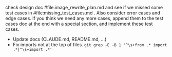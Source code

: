 check design doc #file:image_rewrite_plan.md and see if we missed some test cases in #file:missing_test_cases.md . Also consider error cases and edge cases. If you think we need any more cases, append them to the test cases doc at the end with a special section, and implement these test cases.

- Update docs (CLAUDE.md, README.md, ...)
- Fix imports not at the top of files. `git grep -E -B 1 '^\s+from .* import .*|^\s+import .*'`
